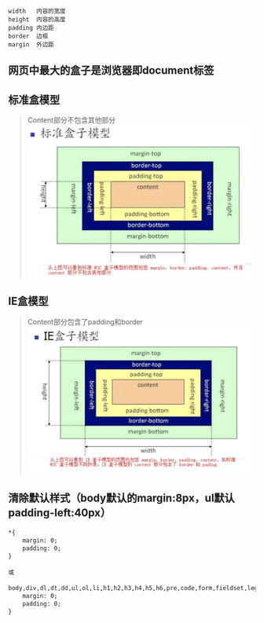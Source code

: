 ```
width   内容的宽度
height  内容的高度
padding 内边距
border  边框
margin  外边距
```
网页中最大的盒子是浏览器即document标签
------
## 标准盒模型 
>Content部分不包含其他部分
>![alt 标准盒子模型](./images/标准盒模型.png)

## IE盒模型
>Content部分包含了padding和border
>![alt IE盒模型](./images/IE盒子模型.png)

## 清除默认样式（body默认的margin:8px，ul默认padding-left:40px）
```
*{
    margin: 0;
    padding: 0;
}

或

body,div,dl,dt,dd,ul,ol,li,h1,h2,h3,h4,h5,h6,pre,code,form,fieldset,legend,input,textarea,p,blockquote,th,td{
    margin: 0;
    padding: 0;
}
```